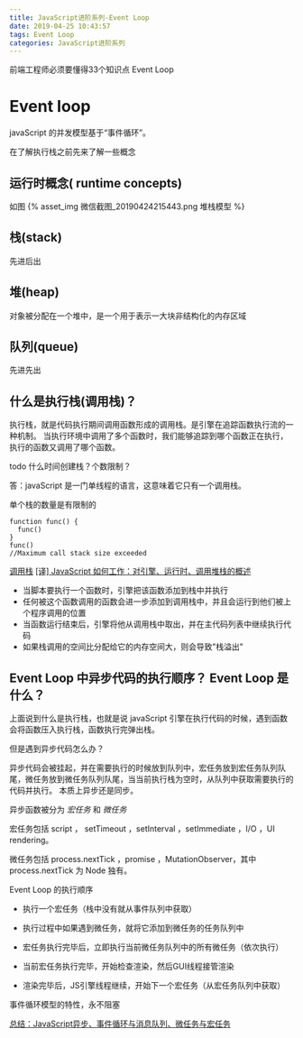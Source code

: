 ```yaml
---
title: JavaScript进阶系列-Event Loop
date: 2019-04-25 10:43:57
tags: Event Loop
categories: JavaScript进阶系列
---
```


前端工程师必须要懂得33个知识点 Event Loop

<!-- more -->

# Event loop

javaScript 的并发模型基于“事件循环”。

在了解执行栈之前先来了解一些概念

## 运行时概念( runtime concepts)

如图
{% asset_img 微信截图_20190424215443.png 堆栈模型 %}

## 栈(stack)

先进后出

## 堆(heap)

对象被分配在一个堆中，是一个用于表示一大块非结构化的内存区域

## 队列(queue)

先进先出

## 什么是执行栈(调用栈)？

执行栈，就是代码执行期间调用函数形成的调用栈。是引擎在追踪函数执行流的一种机制。
当执行环境中调用了多个函数时，我们能够追踪到哪个函数正在执行，执行的函数又调用了哪个函数。

todo 什么时间创建栈？个数限制？

答：javaScript 是一门单线程的语言，这意味着它只有一个调用栈。

单个栈的数量是有限制的
```
function func() {
  func()
}
func()
//Maximum call stack size exceeded
```

[调用栈](https://developer.mozilla.org/zh-CN/docs/Glossary/Call_stack)
[[译] JavaScript 如何工作：对引擎、运行时、调用堆栈的概述](https://juejin.im/post/5a05b4576fb9a04519690d42)

* 当脚本要执行一个函数时，引擎把该函数添加到栈中并执行
* 任何被这个函数调用的函数会进一步添加到调用栈中，并且会运行到他们被上个程序调用的位置
* 当函数运行结束后，引擎将他从调用栈中取出，并在主代码列表中继续执行代码
* 如果栈调用的空间比分配给它的内存空间大，则会导致"栈溢出"

## Event Loop 中异步代码的执行顺序？ Event Loop 是什么？

上面说到什么是执行栈，也就是说 javaScript 引擎在执行代码的时候，遇到函数会将函数压入执行栈，函数执行完弹出栈。

但是遇到异步代码怎么办？

异步代码会被挂起，并在需要执行的时候放到队列中，宏任务放到宏任务队列队尾，微任务放到微任务队列队尾，当当前执行栈为空时，从队列中获取需要执行的代码并执行。
本质上异步还是同步。

异步函数被分为 *宏任务* 和 *微任务*

宏任务包括 script ， setTimeout ，setInterval ，setImmediate ，I/O ，UI rendering。

微任务包括 process.nextTick ，promise ，MutationObserver，其中 process.nextTick 为 Node 独有。

Event Loop 的执行顺序

* 执行一个宏任务（栈中没有就从事件队列中获取）

* 执行过程中如果遇到微任务，就将它添加到微任务的任务队列中

* 宏任务执行完毕后，立即执行当前微任务队列中的所有微任务（依次执行）

* 当前宏任务执行完毕，开始检查渲染，然后GUI线程接管渲染

* 渲染完毕后，JS引擎线程继续，开始下一个宏任务（从宏任务队列中获取）


事件循环模型的特性，永不阻塞

[总结：JavaScript异步、事件循环与消息队列、微任务与宏任务](https://juejin.im/post/5be5a0b96fb9a049d518febc)